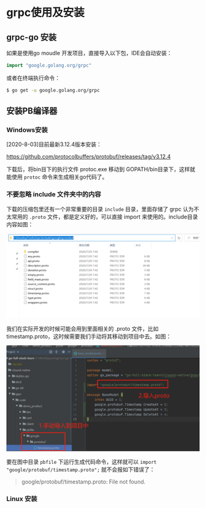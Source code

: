 # grpc使用及安装

## grpc-go 安装

如果是使用go moudle 开发项目，直接导入以下包，IDE会自动安装：
```go
import "google.golang.org/grpc"
```
或者在终端执行命令：
```sh
$ go get -u google.golang.org/grpc
```

## 安装PB编译器

### Windows安装
[2020-8-03]目前最新3.12.4版本安装：

https://github.com/protocolbuffers/protobuf/releases/tag/v3.12.4

下载后，将bin目下的执行文件 protoc.exe 移动到 GOPATH/bin目录下，这样就能使用 `protoc` 命令来生成相关go代码了。



### 不要忽略 include 文件夹中的内容

下载的压缩包里还有一个非常重要的目录 `include` 目录，里面存储了 grpc 认为不太常用的 `.proto` 文件，都是定义好的，可以直接 import 来使用的。include目录内容如图：

![grpc_include目录](../img/grpc_include目录.png)

我们在实际开发的时候可能会用到里面相关的 .proto 文件，比如 timestamp.proto，这时候需要我们手动将其移动到项目中去。如图：

![项目中使用proto](../img/项目中使用proto.png)

要在图中目录 `pbfile` 下运行生成代码命令，这样就可以 `import "google/protobuf/timestamp.proto";` 就不会报如下错误了：
>google/protobuf/timestamp.proto: File not found. 



### Linux 安装